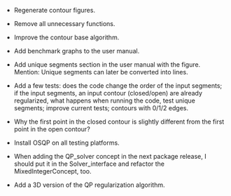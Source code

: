 * Regenerate contour figures.
* Remove all unnecessary functions.
* Improve the contour base algorithm.
* Add benchmark graphs to the user manual.
* Add unique segments section in the user manual with the figure. Mention: Unique segments can later be converted into lines.
* Add a few tests: does the code change the order of the input segments; if the input segments, an input contour (closed/open)
are already regularized, what happens when running the code, test unique segments; improve current tests; contours with 0/1/2 edges.
* Why the first point in the closed contour is slightly different from the first point in the open contour?

* Install OSQP on all testing platforms.
* When adding the QP_solver concept in the next package release, I should put it in the Solver_interface and refactor the MixedIntegerConcept, too.
* Add a 3D version of the QP regularization algorithm.